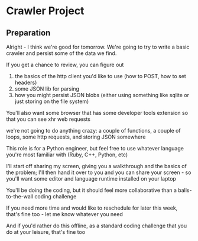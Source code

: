 # Crawler Project

## Preparation

Alright - I think we're good for tomorrow. We're going to try to write a basic crawler and persist some of the data we find.

If you get a chance to review, you can figure out

1. the basics of the http client you'd like to use (how to POST, how to set headers)
1. some JSON lib for parsing
1. how you might persist JSON blobs (either using something like sqlite or just storing on the file system)

You'll also want some browser that has some developer tools extension so that you can see xhr web requests

we're not going to do anything crazy: a couple of functions, a couple of loops, some http requests, and storing JSON somewhere

This role is for a Python engineer, but feel free to use whatever language you're most familiar with (Ruby, C++, Python, etc)

I'll start off sharing my screen, giving you a walkthrough and the basics of the problem; I'll then hand it over to you and you can share your screen - so you'll want some editor and language runtime installed on your laptop

You'll be doing the coding, but it should feel more collaborative than a balls-to-the-wall coding challenge

If you need more time and would like to reschedule for later this week, that's fine too - let me know whatever you need

And if you'd rather do this offline, as a standard coding challenge that you do at your leisure, that's fine too
